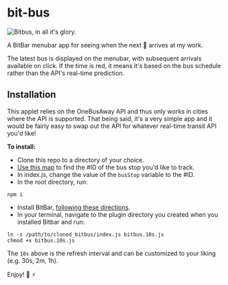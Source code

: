 # bit-bus

![Bitbus, in all it's glory.](http://i.imgur.com/s5GbKRq.png)

A BitBar menubar app for seeing when the next :bus: arrives at my work.

The latest bus is displayed on the menubar, with subsequent arrivals available on click. If the time is red, it means it's based on the bus schedule rather than the API's real-time prediction.

## Installation

This applet relies on the OneBusAway API and thus only works in cities where the API is supported. That being said, it's a very simple app and it would be fairly easy to swap out the API for whatever real-time transit API you'd like!

**To install:**

- Clone this repo to a directory of your choice.
- [Use this map](http://onebusaway.org/where/standard/) to find the #ID of the bus stop you'd like to track.
- In index.js, change the value of the `busStop` variable to the #ID.
- In the root directory, run:
```
npm i
```

- Install BitBar, [following these directions](https://github.com/matryer/bitbar#get-started).
- In your terminal, navigate to the plugin directory you created when you installed Bitbar and run:
```
ln -s /path/to/cloned_bitbus/index.js bitbus.10s.js
chmod +x bitbus.10s.js
```

The `10s` above is the refresh interval and can be customized to your liking (e.g. 30s, 2m, 1h).

Enjoy! :facepunch: :zap:
